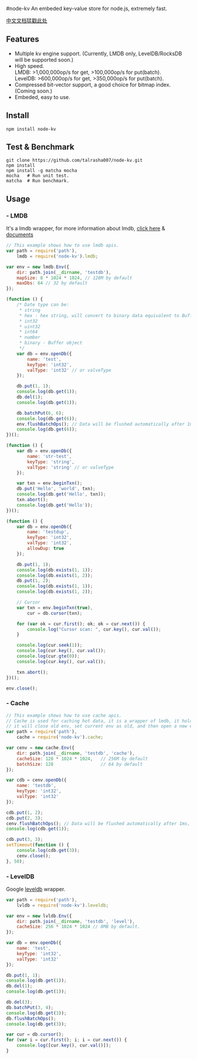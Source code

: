 #node-kv
An embeded key-value store for node.js, extremely fast.

[中文文档猛戳此处](https://github.com/talrasha007/node-kv/blob/master/README.zhcn.md)

## Features
- Multiple kv engine support. (Currently, LMDB only, LevelDB/RocksDB will be supported soon.)
- High speed.  
  LMDB: >1,000,000op/s for get, >100,000op/s for put(batch).  
  LevelDB: >600,000op/s for get, >350,000op/s for put(batch).
- Compressed bit-vector support, a good choice for bitmap index. (Coming soon.)
- Embeded, easy to use.

## Install
```
npm install node-kv
```

## Test & Benchmark
```
git clone https://github.com/talrasha007/node-kv.git
npm install
npm install -g matcha mocha
mocha   # Run unit test.
matcha  # Run benchmark.
```

## Usage

### - LMDB
It's a lmdb wrapper, for more information about lmdb, [click here](http://symas.com/mdb/) & [documents](http://symas.com/mdb/doc/index.html)
```js
// This example shows how to use lmdb apis.
var path = require('path'),
    lmdb = require('node-kv').lmdb;

var env = new lmdb.Env({
    dir: path.join(__dirname, 'testdb'),
    mapSize: 8 * 1024 * 1024, // 128M by default
    maxDbs: 64 // 32 by default
});

(function () {
    /* Date type can be:
     * string
     * hex - hex string, will convert to binary data equivalent to Buffer(str, 'hex') for storage.
     * int32
     * uint32
     * int64
     * number
     * binary - Buffer object
     */
    var db = env.openDb({
        name: 'test',
        keyType: 'int32',
        valType: 'int32' // or valveType
    });

    db.put(1, 1);
    console.log(db.get(1));
    db.del(1);
    console.log(db.get(1));

    db.batchPut(6, 6);
    console.log(db.get(6));
    env.flushBatchOps(); // Data will be flushed automatically after 1ms, if you want to query immediately, do this.
    console.log(db.get(6));
})();

(function () {
    var db = env.openDb({
        name: 'str-test',
        keyType: 'string',
        valType: 'string' // or valveType
    });

    var txn = env.beginTxn();
    db.put('Hello', 'world', txn);
    console.log(db.get('Hello', txn));
    txn.abort();
    console.log(db.get('Hello'));
})();

(function () {
    var db = env.openDb({
        name: 'testdup',
        keyType: 'int32',
        valType: 'int32',
        allowDup: true
    });

    db.put(1, 1);
    console.log(db.exists(1, 1));
    console.log(db.exists(1, 2));
    db.put(1, 2);
    console.log(db.exists(1, 1));
    console.log(db.exists(1, 2));

    // Cursor
    var txn = env.beginTxn(true),
        cur = db.cursor(txn);

    for (var ok = cur.first(); ok; ok = cur.next()) {
        console.log("Cursor scan: ", cur.key(), cur.val());
    }

    console.log(cur.seek(1));
    console.log(cur.key(), cur.val());
    console.log(cur.gte(0));
    console.log(cur.key(), cur.val());

    txn.abort();
})();

env.close();
```

### - Cache
```js
// This example shows how to use cache apis.
// Cache is used for caching hot data, it is a wrapper of lmdb, it holds 2 lmdb envs(current & old), when current env is full,
// it will close old env, set current env as old, and then open a new env as current.
var path = require('path'),
    cache = require('node-kv').cache;

var cenv = new cache.Env({
    dir: path.join(__dirname, 'testdb', 'cache'),
    cacheSize: 128 * 1024 * 1024,   // 256M by default
    batchSize: 128                  // 64 by default
});

var cdb = cenv.openDb({
    name: 'testdb',
    keyType: 'int32',
    valType: 'int32'
});

cdb.put(1, 2);
cdb.put(2, 3);
cenv.flushBatchOps(); // Data will be flushed automatically after 1ms, if you want to query immediately, do this.
console.log(cdb.get(1));

cdb.put(3, 3);
setTimeout(function () {
    console.log(cdb.get(3));
    cenv.close();
}, 50);
```

### - LevelDB
Google [leveldb](https://github.com/google/leveldb) wrapper.
```js
var path = require('path'),
    lvldb = require('node-kv').leveldb;

var env = new lvldb.Env({
    dir: path.join(__dirname, 'testdb', 'level'),
    cacheSize: 256 * 1024 * 1024 // 8MB by default.
});

var db = env.openDb({
    name: 'test',
    keyType: 'int32',
    valType: 'int32'
});

db.put(1, 1);
console.log(db.get(1));
db.del(1);
console.log(db.get(1));

db.del(3);
db.batchPut(3, 4);
console.log(db.get(3));
db.flushBatchOps();
console.log(db.get(3));

var cur = db.cursor();
for (var i = cur.first(); i; i = cur.next()) {
    console.log([cur.key(), cur.val()]);
}
```
